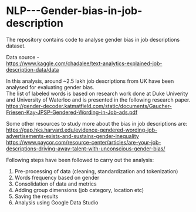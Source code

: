 # NLP---Gender-bias-in-job-description
The repository contains code to analyse gender bias in job descriptions dataset.    

Data source -   
https://www.kaggle.com/chadalee/text-analytics-explained-job-description-data/data   

In this analysis, around ~2.5 lakh job descriptions from UK have been analysed for evaluating gender bias.   
The list of labeled words is based on research work done at Duke Univerity and University of Waterloo and is presented in the following research paper.   
https://gender-decoder.katmatfield.com/static/documents/Gaucher-Friesen-Kay-JPSP-Gendered-Wording-in-Job-ads.pdf

Some other resources to study more about the bias in job descriptions are:   
https://gap.hks.harvard.edu/evidence-gendered-wording-job-advertisements-exists-and-sustains-gender-inequality
https://www.paycor.com/resource-center/articles/are-your-job-descriptions-driving-away-talent-with-unconscious-gender-bias/

Following steps have been followed to carry out the analysis:   
1. Pre-processing of data (cleaning, standardization and tokenization)   
2. Words frequency based on gender
3. Consolidation of data and metrics
4. Adding group dimensions (job category, location etc)
5. Saving the results
6. Analysis using Google Data Studio

